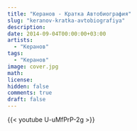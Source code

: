 ```yaml
---
title: "Керанов - Кратка Автобиография" 
slug: "keranov-kratka-avtobiografiya"
description: 
date: 2014-09-04T00:00:00+03:00
artists:
  - "Керанов"
tags:
  - "Керанов"
image: cover.jpg
math: 
license: 
hidden: false
comments: true
draft: false
---
```


{{< youtube U-uMfPrP-2g >}}
